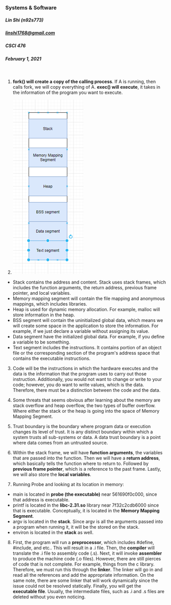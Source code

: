 ### Systems & Software
##### Lin Shi (n92s773)
##### linshi1768@gmail.com
##### CSCI 476
##### February 1, 2021
<br>

1. **fork() will create a copy of the calling process**. If A is running, then calls fork, we will copy everything of A. **exec() will execute**, it takes in the information of the program you want to execute.

2. ![](diagram.PNG)
- Stack contains the address and content. Stack uses stack frames, which includes the function arguments, the return address, previous frame pointer, and local variables.
- Memory mapping segment will contain the file mapping and anonymous mappings, which includes libraries.
- Heap is used for dynamic memory allocation. For example, malloc will store information in the heap.
- BSS segment will contain the uninitialized global data, which means we will create some space in the application to store the information. For example, if we just declare a variable without assigning its value.
- Data segment have the initialized global data. For example, if you define a variable to be something.
- Text segment includes the instructions. It contains portion of an object file or the corresponding section of the program's address space that contains the executable instructions.

3. Code will be the instructions in which the hardware executes and the data is the information that the program uses to carry out those instruction. Additionally, you would not want to change or write to your code; however, you do want to write values, which is the data. Therefore, there must be a distinction between the code and the data.

4. Some threats that seems obvious after learning about the memory are stack overflow and heap overflow, the two types of buffer overflow. Where either the stack or the heap is going into the space of Memory Mapping Segment.

5. Trust boundary is the boundary where program data or execution changes its level of trust. It is any distinct boundary within which a system trusts all sub-systems or data. A data trust boundary is a point where data comes from an untrusted source.

6. Within the stack frame, we will have **function arguments**, the variables that are passed into the function. Then we will have a **return address**, which basically tells the function where to return to. Followed by **previous frame pointer**, which is a reference to the past frame. Lastly, we will also store the **local variables**.

7. Running Probe and looking at its location in memory:
- main is located in **probe (the executable)** near 561690f0c000, since that address is executable.
- printf is located in the **libc-2.31.so** library near 7f32c2cdb6000 since that is executable. Conceptually, it is located in the **Memory Mapping Segment**.
- argv is located in the **stack**. Since argv is all the arguments passed into a program when running it, it will be the stored on the stack.
- environ is located in the **stack** as well.

8. First, the program will run a **preprocessor**, which includes #define, #include, and etc.. This will result in a .i file. Then, the **compiler** will translate the .i file to assembly code (.s). Next, it will invoke **assembler** to produce the machine code (.o files). However, there are still pierces of code that is not complete. For example, things from the c library. Therefore, we must run this through the **linker**. The linker will go in and read all the references and add the appropriate information. On the same note, there are some linker that will work dynamically since the issue could not be resolved statically. Finally, you will get the **executable file**. Usually, the intermediate files, such as .i and .s files are deleted without you even noticing.
